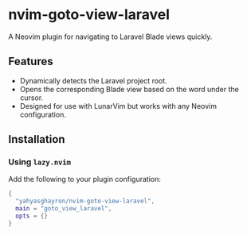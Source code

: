 # nvim-goto-view-laravel

A Neovim plugin for navigating to Laravel Blade views quickly.

## Features

- Dynamically detects the Laravel project root.
- Opens the corresponding Blade view based on the word under the cursor.
- Designed for use with LunarVim but works with any Neovim configuration.

## Installation

### Using `lazy.nvim`

Add the following to your plugin configuration:

```lua
{
  "yahyasghayron/nvim-goto-view-laravel",
  main = "goto_view_laravel",
  opts = {}
}
